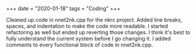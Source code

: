 +++
date = "2020-01-18"
tags = "Coding"
+++

Cleaned up code in nnet2nk.cpp for the nkrc project. Added line breaks, spaces, and indentation to make the code more readable. I started refactoring as well but ended up reverting those changes. I think it's best to fully understand the current system before I go changing it. I added comments to every functional block of code in nnet2nk.cpp.